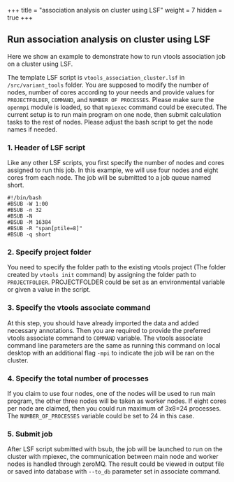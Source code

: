 +++
title = "association analysis on cluster using LSF"
weight = 7
hidden = true
+++


## Run association analysis on cluster using LSF

Here we show an example to demonstrate how to run vtools association job on a cluster using LSF.

The template LSF script is `vtools_association_cluster.lsf` in `/src/variant_tools` folder. You are supposed to modify the number of nodes, number of cores according to your needs and provide values for `PROJECTFOLDER`, `COMMAND`, and `NUMBER OF PROCESSES`.
Please make sure the `openmpi` module is loaded, so that `mpiexec` command could be executed. The current setup is to run main program on one node, then submit calculation tasks to the rest of nodes. Please adjust the bash script to get the node names if needed. 

### 1. Header of LSF script

Like any other LSF scripts, you first specify the number of nodes and cores assigned to run this job. In this example, we will use four nodes and eight cores from each node. The job will be submitted to a job queue named short.

	#!/bin/bash
	#BSUB -W 1:00
	#BSUB -n 32
	#BSUB -N
	#BSUB -M 16384
	#BSUB -R "span[ptile=8]"
	#BSUB -q short


### 2. Specify project folder

You need to specify the folder path to the existing vtools project (The folder created by `vtools init` command) by assigning the folder path to `PROJECTFOLDER`. PROJECTFOLDER could be set as an environmental variable or given a value in the script.

### 3. Specify the vtools associate command

At this step, you should have already imported the data and added necessary annotations. Then you are required to provide the preferred vtools associate command to `COMMAND` variable. The vtools associate command line parameters are the same as running this command on local desktop with an additional flag `-mpi` to indicate the job will be ran on the cluster. 

### 4. Specify the total number of processes

If you claim to use four nodes, one of the nodes will be used to run main program, the other three nodes will be taken as worker nodes. If eight cores per node are claimed, then you could run maximum of 3x8=24 processes. The `NUMBER_OF_PROCESSES` variable could be set to 24 in this case. 

### 5. Submit job

After LSF script submitted with bsub, the job will be launched to run on the cluster with mpiexec, the communication between main node and worker nodes is handled through zeroMQ. The result could be viewed in output file or saved into database with `--to_db` parameter set in associate command. 
